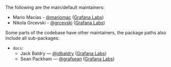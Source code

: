 The following are the main/default maintainers:

- Mario Macías - [@mariomac](https://github.com/mariomac) ([Grafana Labs](https://grafana.com/))
- Nikola Grcevski - [@grcevski](https://github.com/grcevski) ([Grafana Labs](https://grafana.com/))

Some parts of the codebase have other maintainers, the package paths also include all sub-packages:

- `docs`:
  - Jack Baldry — [@jdbaldry](https://github.com/jdbaldry) ([Grafana Labs](https://grafana.com/))
  - Sean Packham — [@grafsean](https://github.com/grafsean) ([Grafana Labs](https://grafana.com/))
